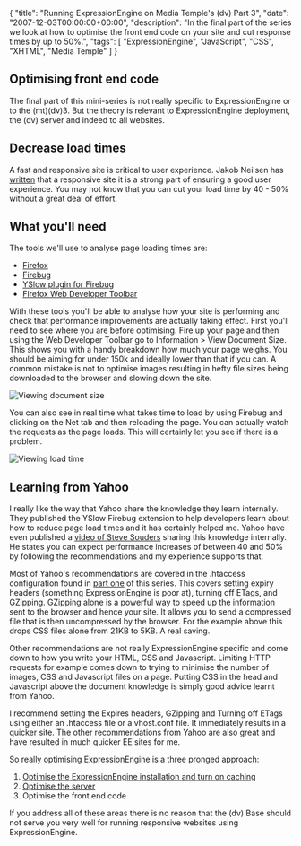 {
  "title": "Running ExpressionEngine on Media Temple's (dv) Part 3",
  "date": "2007-12-03T00:00:00+00:00",
  "description": "In the final part of the series we look at how to optimise the front end code on your site and cut response times by up to 50%.",
  "tags": [
    "ExpressionEngine",
    "JavaScript",
    "CSS",
    "XHTML",
    "Media Temple"
  ]
}

## Optimising front end code

The final part of this mini-series is not really specific to ExpressionEngine or to the (mt)(dv)3. But the theory is relevant to ExpressionEngine deployment, the (dv) server and indeed to all websites.

## Decrease load times

A fast and responsive site is critical to user experience. Jakob Neilsen has [written][1] that a responsive site it is a strong part of ensuring a good user experience. You may not know that you can cut your load time by 40 - 50% without a great deal of effort. 

## What you'll need

The tools we'll use to analyse page loading times are:

*   [Firefox][2]
*   [Firebug][3]
*   [YSlow plugin for Firebug][4]
*   [Firefox Web Developer Toolbar][5]

With these tools you'll be able to analyse how your site is performing and check that performance improvements are actually taking effect. First you'll need to see where you are before optimising. Fire up your page and then using the Web Developer Toolbar go to Information > View Document Size. This shows you with a handy breakdown how much your page weighs. You should be aiming for under 150k and ideally lower than that if you can. A common mistake is not to optimise images resulting in hefty file sizes being downloaded to the browser and slowing down the site. 

![Viewing document size][6] 

You can also see in real time what takes time to load by using Firebug and clicking on the Net tab and then reloading the page. You can actually watch the requests as the page loads. This will certainly let you see if there is a problem. 

![Viewing load time][7] 

## Learning from Yahoo

I really like the way that Yahoo share the knowledge they learn internally. They published the YSlow Firebug extension to help developers learn about how to reduce page load times and it has certainly helped me. Yahoo have even published a [video of Steve Souders][8] sharing this knowledge internally. He states you can expect performance increases of between 40 and 50% by following the recommendations and my experience supports that.

Most of Yahoo's recommendations are covered in the .htaccess configuration found in [part one][9] of this series. This covers setting expiry headers (something ExpressionEngine is poor at), turning off ETags, and GZipping. GZipping alone is a powerful way to speed up the information sent to the browser and hence your site. It allows you to send a compressed file that is then uncompressed by the browser. For the example above this drops CSS files alone from 21KB to 5KB. A real saving. 

Other recommendations are not really ExpressionEngine specific and come down to how you write your HTML, CSS and Javascript. Limiting HTTP requests for example comes down to trying to minimise the number of images, CSS and Javascript files on a page. Putting CSS in the head and Javascript above the document knowledge is simply good advice learnt from Yahoo. 

I recommend setting the Expires headers, GZipping and Turning off ETags using either an .htaccess file or a vhost.conf file. It immediately results in a quicker site. The other recommendations from Yahoo are also great and have resulted in much quicker EE sites for me. 

So really optimising ExpressionEngine is a three pronged approach:

1.  [Optimise the ExpressionEngine installation and turn on caching][9]
2.  [Optimise the server][10]
3.  Optimise the front end code

If you address all of these areas there is no reason that the (dv) Base should not serve you very well for running responsive websites using ExpressionEngine.

 [1]: http://www.useit.com/alertbox/9703a.html
 [2]: http://www.mozilla.com/firefox/
 [3]: http://www.getfirebug.com/
 [4]: http://developer.yahoo.com/yslow/
 [5]: https://addons.mozilla.org/en-US/firefox/addon/60
 [6]: https://shapeshed.com/images/articles/document_size.jpg 
 [7]: https://shapeshed.com/images/articles/firebug_load_time.jpg
 [8]: http://uk.video.yahoo.com/video/play?vid=1040890&fr=
 [9]: https://shapeshed.com/running_expressionengine_on_media_temples_dv_part_1/
 [10]: https://shapeshed.com/running_expressionengine_on_media_temples_dv_part_2/
